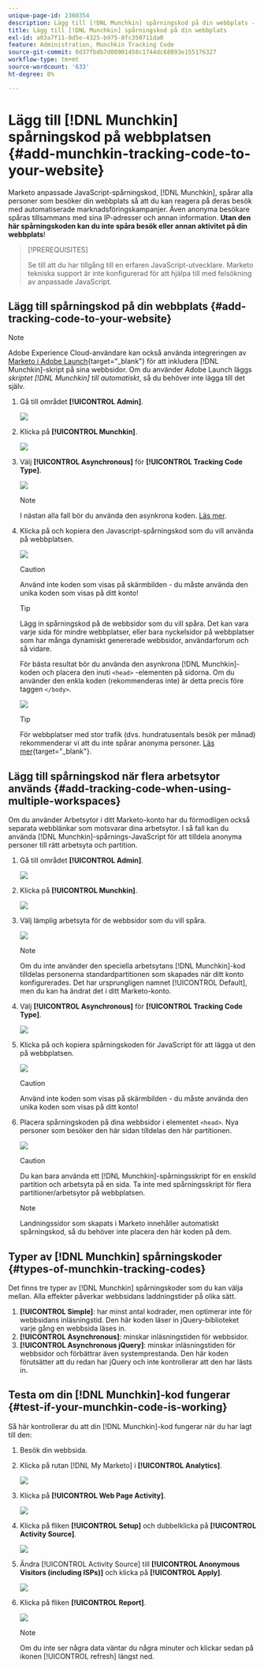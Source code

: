 ```yaml
---
unique-page-id: 2360354
description: Lägg till [!DNL Munchkin] spårningskod på din webbplats - Marketo Docs - Produktdokumentation
title: Lägg till [!DNL Munchkin] spårningskod på din webbplats
exl-id: a03a7f11-8d5e-4325-b975-8fc350711da0
feature: Administration, Munchkin Tracking Code
source-git-commit: 0d37fbdb7d08901458c1744dc68893e155176327
workflow-type: tm+mt
source-wordcount: '633'
ht-degree: 0%

---
```


# Lägg till [!DNL Munchkin] spårningskod på webbplatsen {#add-munchkin-tracking-code-to-your-website}

Marketo anpassade JavaScript-spårningskod, [!DNL Munchkin], spårar alla personer som besöker din webbplats så att du kan reagera på deras besök med automatiserade marknadsföringskampanjer. Även anonyma besökare spåras tillsammans med sina IP-adresser och annan information. **Utan den här spårningskoden kan du inte spåra besök eller annan aktivitet på din webbplats**!

>[!PREREQUISITES]
>
>Se till att du har tillgång till en erfaren JavaScript-utvecklare. Marketo tekniska support är inte konfigurerad för att hjälpa till med felsökning av anpassade JavaScript.

## Lägg till spårningskod på din webbplats {#add-tracking-code-to-your-website}

>[!NOTE]
>
>Adobe Experience Cloud-användare kan också använda integreringen av [Marketo i Adobe Launch](https://exchange.adobe.com/apps/ec/100223/adobe-launch-core-extension){target="_blank"} för att inkludera [!DNL Munchkin]-skript på sina webbsidor. Om du använder Adobe Launch läggs _skriptet [!DNL Munchkin] till automatiskt_, så du behöver inte lägga till det själv.

1. Gå till området **[!UICONTROL Admin]**.

   ![](assets/add-munchkin-tracking-code-to-your-website-1.png)

1. Klicka på **[!UICONTROL Munchkin]**.

   ![](assets/add-munchkin-tracking-code-to-your-website-2.png)

1. Välj **[!UICONTROL Asynchronous]** för **[!UICONTROL Tracking Code Type]**.

   ![](assets/add-munchkin-tracking-code-to-your-website-3.png)

   >[!NOTE]
   >
   >I nästan alla fall bör du använda den asynkrona koden. [Läs mer](#types-of-munchkin-tracking-codes).

1. Klicka på och kopiera den Javascript-spårningskod som du vill använda på webbplatsen.

   ![](assets/add-munchkin-tracking-code-to-your-website-4.png)

   >[!CAUTION]
   >
   >Använd inte koden som visas på skärmbilden - du måste använda den unika koden som visas på ditt konto!

   >[!TIP]
   >
   >Lägg in spårningskod på de webbsidor som du vill spåra. Det kan vara varje sida för mindre webbplatser, eller bara nyckelsidor på webbplatser som har många dynamiskt genererade webbsidor, användarforum och så vidare.

   För bästa resultat bör du använda den asynkrona [!DNL Munchkin]-koden och placera den inuti `<head>` -elementen på sidorna. Om du använder den enkla koden (rekommenderas inte) är detta precis före taggen `</body>`.

   ![](assets/add-munchkin-tracking-code-to-your-website-5.png)

   >[!TIP]
   >
   >För webbplatser med stor trafik (dvs. hundratusentals besök per månad) rekommenderar vi att du inte spårar anonyma personer. [Läs mer](https://experienceleague.adobe.com/en/docs/marketo-developer/marketo/javascriptapi/leadtracking/lead-tracking){target="_blank"}.

## Lägg till spårningskod när flera arbetsytor används {#add-tracking-code-when-using-multiple-workspaces}

Om du använder Arbetsytor i ditt Marketo-konto har du förmodligen också separata webblänkar som motsvarar dina arbetsytor. I så fall kan du använda [!DNL Munchkin]-spårnings-JavaScript för att tilldela anonyma personer till rätt arbetsyta och partition.

1. Gå till området **[!UICONTROL Admin]**.

   ![](assets/add-munchkin-tracking-code-to-your-website-6.png)

1. Klicka på **[!UICONTROL Munchkin]**.

   ![](assets/add-munchkin-tracking-code-to-your-website-7.png)

1. Välj lämplig arbetsyta för de webbsidor som du vill spåra.

   ![](assets/add-munchkin-tracking-code-to-your-website-8.png)

   >[!NOTE]
   >
   >Om du inte använder den speciella arbetsytans [!DNL Munchkin]-kod tilldelas personerna standardpartitionen som skapades när ditt konto konfigurerades. Det har ursprungligen namnet [!UICONTROL Default], men du kan ha ändrat det i ditt Marketo-konto.

1. Välj **[!UICONTROL Asynchronous]** för **[!UICONTROL Tracking Code Type]**.

   ![](assets/add-munchkin-tracking-code-to-your-website-9.png)

1. Klicka på och kopiera spårningskoden för JavaScript för att lägga ut den på webbplatsen.

   ![](assets/add-munchkin-tracking-code-to-your-website-10.png)

   >[!CAUTION]
   >
   >Använd inte koden som visas på skärmbilden - du måste använda den unika koden som visas på ditt konto!

1. Placera spårningskoden på dina webbsidor i elementet `<head>`. Nya personer som besöker den här sidan tilldelas den här partitionen.

   ![](assets/add-munchkin-tracking-code-to-your-website-11.png)

   >[!CAUTION]
   >
   >Du kan bara använda ett [!DNL Munchkin]-spårningsskript för en enskild partition och arbetsyta på en sida. Ta inte med spårningsskript för flera partitioner/arbetsytor på webbplatsen.

   >[!NOTE]
   >
   >Landningssidor som skapats i Marketo innehåller automatiskt spårningskod, så du behöver inte placera den här koden på dem.

## Typer av [!DNL Munchkin] spårningskoder {#types-of-munchkin-tracking-codes}

Det finns tre typer av [!DNL Munchkin] spårningskoder som du kan välja mellan. Alla effekter påverkar webbsidans laddningstider på olika sätt.

1. **[!UICONTROL Simple]**: har minst antal kodrader, men optimerar inte för webbsidans inläsningstid. Den här koden läser in jQuery-biblioteket varje gång en webbsida läses in.
1. **[!UICONTROL Asynchronous]**: minskar inläsningstiden för webbsidor.
1. **[!UICONTROL Asynchronous jQuery]**: minskar inläsningstiden för webbsidor och förbättrar även systemprestanda. Den här koden förutsätter att du redan har jQuery och inte kontrollerar att den har lästs in.

## Testa om din [!DNL Munchkin]-kod fungerar {#test-if-your-munchkin-code-is-working}

Så här kontrollerar du att din [!DNL Munchkin]-kod fungerar när du har lagt till den:

1. Besök din webbsida.

1. Klicka på rutan [!DNL My Marketo] i **[!UICONTROL Analytics]**.

   ![](assets/add-munchkin-tracking-code-to-your-website-12.png)

1. Klicka på **[!UICONTROL Web Page Activity]**.

   ![](assets/add-munchkin-tracking-code-to-your-website-13.png)

1. Klicka på fliken **[!UICONTROL Setup]** och dubbelklicka på **[!UICONTROL Activity Source]**.

   ![](assets/add-munchkin-tracking-code-to-your-website-14.png)

1. Ändra [!UICONTROL Activity Source] till **[!UICONTROL Anonymous Visitors (including ISPs)]** och klicka på **[!UICONTROL Apply]**.

   ![](assets/add-munchkin-tracking-code-to-your-website-15.png)

1. Klicka på fliken **[!UICONTROL Report]**.

   ![](assets/add-munchkin-tracking-code-to-your-website-16.png)

   >[!NOTE]
   >
   >Om du inte ser några data väntar du några minuter och klickar sedan på ikonen [!UICONTROL refresh] längst ned.
